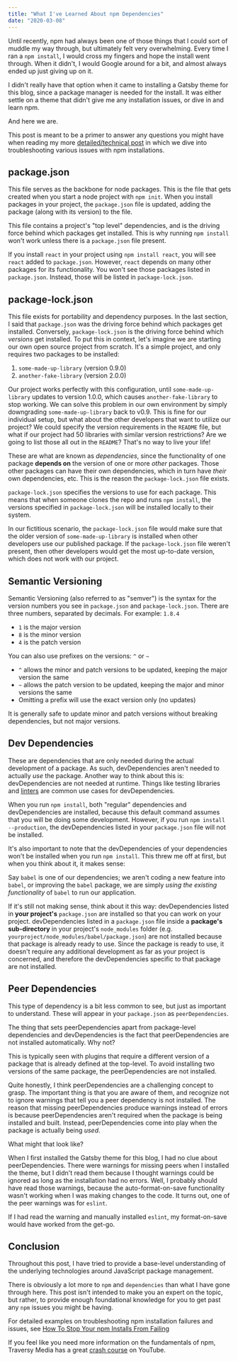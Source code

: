 ```yaml
---
title: "What I've Learned About npm Dependencies"
date: "2020-03-08"
---
```


Until recently, npm had always been one of those things that I could sort of muddle my way through, but ultimately felt very overwhelming. Every time I ran a `npm install`, I would cross my fingers and hope the install went through. When it didn't, I would Google around for a bit, and almost always ended up just giving up on it.

I didn't really have that option when it came to installing a Gatsby theme for this blog, since a package manager is needed for the install. It was either settle on a theme that didn't give me any installation issues, or dive in and learn npm.

And here we are.

This post is meant to be a primer to answer any questions you might have when reading my more <a target='_blank' href="/npm-installs">detailed/technical post</a> in which we dive into troubleshooting various issues with npm installations.

## package.json

This file serves as the backbone for node packages. This is the file that gets created when you start a node project with `npm init`. When you install packages in your project, the `package.json` file is updated, adding the package (along with its version) to the file.

This file contains a project's "top level" dependencies, and is the driving force behind which packages get installed. This is why running `npm install` won't work unless there is a `package.json` file present.

If you install `react` in your project using `npm install react`, you will see `react` added to `package.json`. However, `react` depends on many other packages for its functionality. You won't see those packages listed in `package.json`. Instead, those will be listed in `package-lock.json`.

## package-lock.json

This file exists for portability and dependency purposes. In the last section, I said that `package.json` was the driving force behind which packages get installed. Conversely, `package-lock.json` is the driving force behind which _versions_ get installed. To put this in context, let's imagine we are starting our own open source project from scratch. It's a simple project, and only requires two packages to be installed:

1. `some-made-up-library` (version 0.9.0)
2. `another-fake-library` (version 2.0.0)

Our project works perfectly with this configuration, until `some-made-up-library` updates to version 1.0.0, which causes `another-fake-library` to stop working. We can solve this problem in our own environment by simply downgrading `some-made-up-library` back to v0.9. This is fine for our individual setup, but what about the other developers that want to utilize our project? We could specify the version requirements in the `README` file, but what if our project had 50 libraries with similar version restrictions? Are we going to list those all out in the `README`? That's no way to live your life!

These are what are known as _dependencies_, since the functionality of one package **depends on** the version of one or more _other_ packages. Those other packages can have their own dependencies, which in turn have _their_ own dependencies, etc. This is the reason the `package-lock.json` file exists.

`package-lock.json` specifies the versions to use for each package. This means that when someone clones the repo and runs `npm install`, the versions specified in `package-lock.json` will be installed locally to their system.

In our fictitious scenario, the `package-lock.json` file would make sure that the older version of `some-made-up-library` is installed when other developers use our published package. If the `package-lock.json` file weren't present, then other developers would get the most up-to-date version, which does not work with our project.

## Semantic Versioning

Semantic Versioning (also referred to as "semver") is the syntax for the version numbers you see in `package.json` and `package-lock.json`. There are three numbers, separated by decimals. For example: `1.8.4`

- `1` is the major version
- `8` is the minor version
- `4` is the patch version

You can also use prefixes on the versions: `^` or `~`

- `^` allows the minor and patch versions to be updated, keeping the major version the same
- `~` allows the patch version to be updated, keeping the major and minor versions the same
- Omitting a prefix will use the exact version only (no updates)

It is generally safe to update minor and patch versions without breaking dependencies, but not major versions.

## Dev Dependencies

These are dependencies that are only needed during the actual development of a package. As such, devDependencies aren't needed to actually _use_ the package. Another way to think about this is: devDependencies are not needed at runtime. Things like testing libraries and [linters](<https://en.wikipedia.org/wiki/Lint_(software)>) are common use cases for devDependencies.

When you run `npm install`, both "regular" dependencies and devDependencies are installed, because this default command assumes that you will be doing some development. However, if you run `npm install --production`, the devDependencies listed in your `package.json` file will not be installed.

It's also important to note that the devDependencies of your dependencies won't be installed when you run `npm install`. This threw me off at first, but when you think about it, it makes sense:

Say `babel` is one of our dependencies; we aren't coding a new feature into `babel`, or improving the `babel` package, we are simply _using the existing functionality_ of `babel` to run our application.

If it's still not making sense, think about it this way: devDependencies listed in **your project's** `package.json` are installed so that you can work on your project. devDependencies listed in a `package.json` file inside a **package's sub-directory** in your project's `node_modules` folder (e.g. `yourproject/node_modules/babel/package.json`) are not installed because that package is already ready to use. Since the package is ready to use, it doesn't require any additional development as far as your project is concerned, and therefore the devDependencies specific to that package are not installed.

## Peer Dependencies

This type of dependency is a bit less common to see, but just as important to understand. These will appear in your `package.json` as `peerDependencies`.

The thing that sets peerDependencies apart from package-level dependencies and devDependencies is the fact that peerDependencies are not installed automatically. Why not?

This is typically seen with plugins that require a different version of a package that is already defined at the top-level. To avoid installing two versions of the same package, the peerDependencies are not installed.

Quite honestly, I think peerDependencies are a challenging concept to grasp. The important thing is that you are aware of them, and recognize not to ignore warnings that tell you a peer dependency is not installed. The reason that missing peerDependencies produce warnings instead of errors is because peerDependencies aren't required when the package is being installed and built. Instead, peerDependencies come into play when the package is actually being _used_.

What might that look like?

When I first installed the Gatsby theme for this blog, I had no clue about peerDependencies. There were warnings for missing peers when I installed the theme, but I didn't read them because I thought warnings could be ignored as long as the installation had no errors. Well, I probably should have read those warnings, because the auto-format-on-save functionality wasn't working when I was making changes to the code. It turns out, one of the peer warnings was for `eslint`.

If I had read the warning and manually installed `eslint`, my format-on-save would have worked from the get-go.

## Conclusion

Throughout this post, I have tried to provide a base-level understanding of the underlying technologies around JavaScript package management.

There is obviously a lot more to `npm` and `dependencies` than what I have gone through here. This post isn't intended to make you an expert on the topic, but rather, to provide enough foundational knowledge for you to get past any `npm` issues you might be having.

For detailed examples on troubleshooting npm installation failures and issues, see <a target='_blank' href="/npm-installs">How To Stop Your npm Installs From Failing</a>

If you feel like you need more information on the fundamentals of npm, Traversy Media has a great [crash course](https://www.youtube.com/watch?v=jHDhaSSKmB0) on YouTube.
